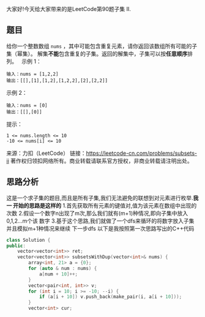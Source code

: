 大家好!今天给大家带来的是LeetCode第90题子集 II.
## 题目
给你一个整数数组 `nums` 
，其中可能包含重复元素，请你返回该数组所有可能的子集（幂集）。
解集**不能**包含重复的子集。返回的解集中，子集可以按**任意顺序**排列。
 
示例 1：
```
输入：nums = [1,2,2]
输出：[[],[1],[1,2],[1,2,2],[2],[2,2]]
```
示例 2：
```
输入：nums = [0]
输出：[[],[0]]
```
提示：
```
1 <= nums.length <= 10
-10 <= nums[i] <= 10
```
来源：力扣（LeetCode）
链接：https://leetcode-cn.com/problems/subsets-ii
著作权归领扣网络所有。商业转载请联系官方授权，非商业转载请注明出处。
## 思路分析
这是一个求子集的题目,而且是所有子集,我们无法避免的联想到对元素进行枚举.**我一
开始的思路是这样的**
1.首先获取所有元素的键值对,值为该元素在数组中出现的次数
2.假设一个数字n出现了m次,那么我们就有(m+1)种情况,即向子集中放入0,1,2...m个该
数字
3.基于这个思路,我们就做了一个dfs来循环的将数字放入子集并且模拟m+1种情况来继续
下一步dfs
以下是我按照第一次思路写出的C++代码
```cpp
class Solution {
public:
    vector<vector<int>> ret;
    vector<vector<int>> subsetsWithDup(vector<int>& nums) {
        array<int, 21> a = {0};
        for (auto & num : nums) {
            a[num + 10]++;
        }
        vector<pair<int, int>> v;
        for (int i = 10; i >= -10; --i) {
            if (a[i + 10]) v.push_back(make_pair(i, a[i + 10]));
        }
        vector<int> cur;